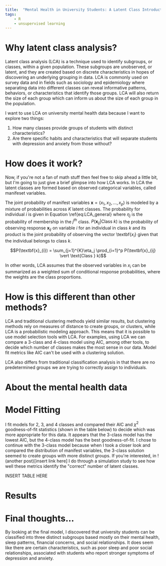 ```yaml
---
title:  "Mental Health in University Students: A Latent Class Introduction and Analysis"
tags:
    - R
    - unsupervised learning
---
```


<!--more-->

# Why latent class analysis?

Latent class analysis (LCA) is a technique used to identify subgroups, or classes, within a given population. These subgroups are unobserved, or latent, and they are created based on discrete characteristics in hopes of discovering an underlying grouping in data. LCA is commonly used on survey data and in fields such as sociology and epidemiology where separating data into different classes can reveal informative patterns, behaviors, or characteristics that identify those groups. LCA will also return the size of each group which can inform us about the size of each group in the population.

I want to use LCA on university mental health data because I want to explore two things:
1. How many classes provide groups of students with distinct characteristics?
2. Are there specific habits and characteristics that will separate students with depression and
anxiety from those without?

# How does it work?

Now, if you're not a fan of math stuff then feel free to skip ahead a little bit, but I'm going to just give a brief glimpse into how LCA works. In LCA the latent classes are formed based on observed categorical variables, called manifeset variables.

The joint probability of manifest variables $\textbf{x} = (x_1, x_2, ..., x_p)$ is modeled by a mixture of probabilities across $K$ latent classes. The probability for individual $i$ is given in Equation \ref{eq:LCA_general} where $\eta_j$ is the probability of membership in the $j^{th}$ class. $P(\textbf{x}_{ij} \vert \text{Class } k)$ is the probability of observing response $\textbf{x}_{ij}$ on variable $i$ for an individual in class $k$ and its product is the joint probability of observing the vector \textbf{$x_i$} given that the individual belongs to class $k$.

$$P(\textbf{x}_{i}) = \sum_{j=1}^{K}\eta_j \prod_{i=1}^p P(\textbf{x}_{ij} \vert \text{Class } k)$$

In other words, LCA assumes that the observed variables in $x_i$ can be summarized as a weighted sum of conditional response probabilities, where the weights are the class proportions.

# How is this different than other methods?

LCA and traditional clustering methods yield similar results, but clustering methods rely on measures of distance to create groups, or clusters, while LCA is a probabilistic modeling approach. This means that it is possible to use model selection tools with LCA. For examples, using LCA we can compare a 3-class and 4-class model using AIC, among other tools, to decide which number of classes makes the most sense in our data. Model fit metrics like AIC can't be used with a clustering solution. 

LCA also differs from traditional classification analysis in that there are no predetermined groups we are trying to correctly assign to individuals.

# About the mental health data



# Model Fitting

I fit models for 2, 3, and 4 classes and compared their AIC and $\chi^2$ goodness-of-fit statistics (shown in the table below) to decide which was more appropriate for this data. It appears that the 3-class model has the lowest AIC, but the 4-class model has the best goodness-of-fit. I chose to continue with the 3-class model because when I took a closer look and compared the distribution of manifest variables, the 3-class solution seemed to create groups with more distinct groups. If you're interested, in !(another post)[insert link here] I do through a simulation study to see how well these metrics identify the "correct" number of latent classes.

INSERT TABLE HERE

# Results

# Final thoughts...

By looking at the final model, I discovered that university students can be classified into three distinct subgroups based mostly on their mental health, sleep patterns, financial concerns, and social relationships. It does seem like there are certain characteristics, such as poor sleep and poor social relationships, associated with students who report stronger symptoms of depression and anxiety. 
<!-- The identification of these subgroups provides a deeper understanding of the experiences among students, that can help inform university leadership and resources in supporting their students. -->